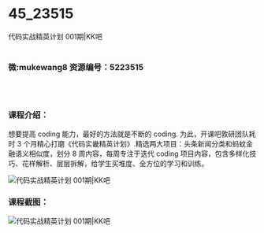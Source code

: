 # 45_23515
代码实战精英计划 001期|KK吧
<br/></br>
<h3>微:mukewang8 资源编号：5223515</h3>
<br/></br>
<h3>课程介绍：</h3>
<p>想要提高 coding 能力，最好的方法就是不断的 coding. 为此，开课吧敦研团队耗时 3 个月精心打磨《代码实畿精英计划》.精选两大项目：头条新闻分类和蚂蚊金融语义相似度，划分 8 周内容，每周专注于迭代 coding 项目内容，包含多样化技巧、花样解析、层层拆解，给学生买堆度、全方位的学习和训练。</p>
<p><img src="https://www.ko996.com/wp-content/uploads/img/2022/04/1-5-300x195.png" alt="代码实战精英计划 001期|KK吧"></p>
<div class="info-desc">
<h3>课程截图：</h3>
<p><img src="https://www.ko996.com/wp-content/uploads/img/2022/04/2-6.png" alt="代码实战精英计划 001期|KK吧"></p>


			
</div>
